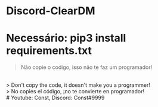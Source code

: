 # Discord-ClearDM

# Necessário: pip3 install requirements.txt

> Não copie o codigo, isso não te faz um programador!
<br> 
> Don't copy the code, it doesn't make you a programmer!
<br>
> No copies el código, ¡no te convierte en programador!
<br>
# Youtube: Const, Discord: Const#9999
